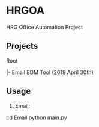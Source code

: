 # HRGOA
HRG Office Automation Project

## Projects

Root

|- Email  EDM Tool (2019 April 30th)

## Usage

1. Email:

  cd Email
  python main.py
